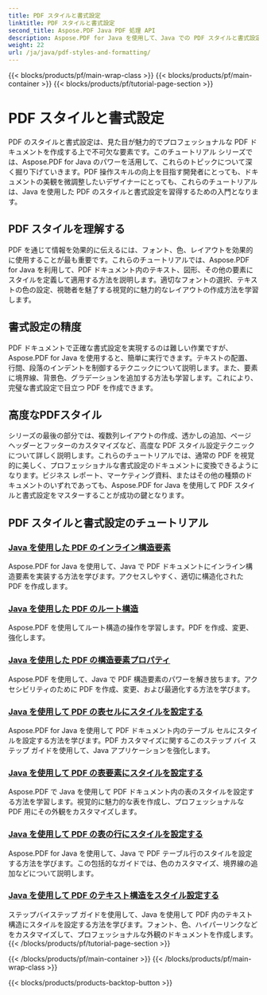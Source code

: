 ```yaml
---
title: PDF スタイルと書式設定
linktitle: PDF スタイルと書式設定
second_title: Aspose.PDF Java PDF 処理 API
description: Aspose.PDF for Java を使用して、Java での PDF スタイルと書式設定を学習します。PDF の美しさとレイアウトをマスターして、魅力的なドキュメントを作成します。
weight: 22
url: /ja/java/pdf-styles-and-formatting/
---
```


{{< blocks/products/pf/main-wrap-class >}}
{{< blocks/products/pf/main-container >}}
{{< blocks/products/pf/tutorial-page-section >}}

# PDF スタイルと書式設定


PDF のスタイルと書式設定は、見た目が魅力的でプロフェッショナルな PDF ドキュメントを作成する上で不可欠な要素です。このチュートリアル シリーズでは、Aspose.PDF for Java のパワーを活用して、これらのトピックについて深く掘り下げていきます。PDF 操作スキルの向上を目指す開発者にとっても、ドキュメントの美観を微調整したいデザイナーにとっても、これらのチュートリアルは、Java を使用した PDF のスタイルと書式設定を習得するための入門となります。

## PDF スタイルを理解する

PDF を通じて情報を効果的に伝えるには、フォント、色、レイアウトを効果的に使用することが最も重要です。これらのチュートリアルでは、Aspose.PDF for Java を利用して、PDF ドキュメント内のテキスト、図形、その他の要素にスタイルを定義して適用する方法を説明します。適切なフォントの選択、テキストの色の設定、視聴者を魅了する視覚的に魅力的なレイアウトの作成方法を学習します。

## 書式設定の精度

PDF ドキュメントで正確な書式設定を実現するのは難しい作業ですが、Aspose.PDF for Java を使用すると、簡単に実行できます。テキストの配置、行間、段落のインデントを制御するテクニックについて説明します。また、要素に境界線、背景色、グラデーションを追加する方法も学習します。これにより、完璧な書式設定で目立つ PDF を作成できます。

## 高度なPDFスタイル

シリーズの最後の部分では、複数列レイアウトの作成、透かしの追加、ページ ヘッダーとフッターのカスタマイズなど、高度な PDF スタイル設定テクニックについて詳しく説明します。これらのチュートリアルでは、通常の PDF を視覚的に美しく、プロフェッショナルな書式設定のドキュメントに変換できるようになります。ビジネス レポート、マーケティング資料、またはその他の種類のドキュメントのいずれであっても、Aspose.PDF for Java を使用して PDF スタイルと書式設定をマスターすることが成功の鍵となります。

## PDF スタイルと書式設定のチュートリアル
### [Java を使用した PDF のインライン構造要素](./inline-structure-elements-in-pdf-using-java/)
Aspose.PDF for Java を使用して、Java で PDF ドキュメントにインライン構造要素を実装する方法を学びます。アクセスしやすく、適切に構造化された PDF を作成します。
### [Java を使用した PDF のルート構造](./root-structure-in-pdf-using-java/)
Aspose.PDF を使用してルート構造の操作を学習します。PDF を作成、変更、強化します。
### [Java を使用した PDF の構造要素プロパティ](./structure-elements-properties-in-pdf-using-java/)
Aspose.PDF を使用して、Java で PDF 構造要素のパワーを解き放ちます。アクセシビリティのために PDF を作成、変更、および最適化する方法を学びます。
### [Java を使用して PDF の表セルにスタイルを設定する](./style-table-cell-in-pdf-using-java/)
Aspose.PDF for Java を使用して PDF ドキュメント内のテーブル セルにスタイルを設定する方法を学びます。PDF カスタマイズに関するこのステップ バイ ステップ ガイドを使用して、Java アプリケーションを強化します。
### [Java を使用して PDF の表要素にスタイルを設定する](./style-table-element-in-pdf-using-java/)
Aspose.PDF で Java を使用して PDF ドキュメント内の表のスタイルを設定する方法を学習します。視覚的に魅力的な表を作成し、プロフェッショナルな PDF 用にその外観をカスタマイズします。
### [Java を使用して PDF の表の行にスタイルを設定する](./style-table-row-in-pdf-using-java/)
Aspose.PDF for Java を使用して、Java で PDF テーブル行のスタイルを設定する方法を学びます。この包括的なガイドでは、色のカスタマイズ、境界線の追加などについて説明します。
### [Java を使用して PDF のテキスト構造をスタイル設定する](./style-text-structure-in-pdf-using-java/)
ステップバイステップ ガイドを使用して、Java を使用して PDF 内のテキスト構造にスタイルを設定する方法を学びます。フォント、色、ハイパーリンクなどをカスタマイズして、プロフェッショナルな外観のドキュメントを作成します。
{{< /blocks/products/pf/tutorial-page-section >}}

{{< /blocks/products/pf/main-container >}}
{{< /blocks/products/pf/main-wrap-class >}}

{{< blocks/products/products-backtop-button >}}
